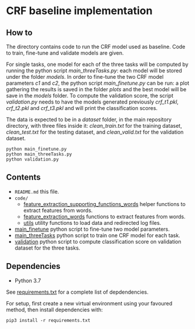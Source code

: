 # CRF baseline implementation

## How to
The directory contains code to run the CRF model used as baseline. Code to train, fine-tune and validate models are given. 

For single tasks, one model for each of the three tasks will be computed by running the python script *main_threeTasks.py*: each model will be stored under the folder *models*. In order to fine-tune the two CRF model parameters *c1* and *c2*, the python script *main_finetune.py* can be run: a plot gathering the results is saved in the folder *plots* and the best model will be save in the *models* folder. To compute the validation score, the script *validation.py* needs to have the models generated previously *crf_t1.pkl*, *crf_t2.pkl* and *crf_t3.pkl* and will print the classification scores.

The data is expected to be in a *dataset* folder, in the main repository directory, with three files inside it: *clean_train.txt* for the training dataset, *clean_test.txt* for the testing dataset, and *clean_valid.txt* for the validation dataset.

    python main_finetune.py
    python main_threeTasks.py
    python validation.py


## Contents
* `README.md` this file.
* `code/`
    * [feature_extraction_supporting_functions_words](code/feature_extraction_supporting_functions_words.py) helper functions to extract features from words.
    * [feature_extraction_words](code/feature_extraction_words.py) functions to extract features from words.
    * [utils](code/utils.py) utility functions to load data and redirected log files.
* [main_finetune](main_finetune.py) python script to fine-tune two model parameters.
* [main_threeTasks](main_threeTasks.py) python script to train one CRF model for each task.
* [validation](validation.py) python script to compute classification score on validation dataset for the three tasks.

## Dependencies

* Python 3.7

See [requirements.txt](./requirements.txt) for a complete list of depdendencies.

For setup, first create a new virtual environment using your favoured method, then install dependencies with:

```
pip3 install -r requirements.txt
